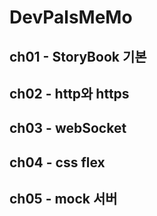 # DevPalsMeMo

## ch01 - StoryBook 기본

## ch02 - http와 https

## ch03 - webSocket

## ch04 - css flex

## ch05 - mock 서버
